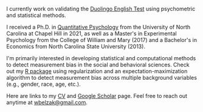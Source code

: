 I currently work on validating the [Duolingo English Test](https://englishtest.duolingo.com/research) using psychometric and statistical methods.

I received a Ph.D. in [Quantitative Psychology](https://quantpsych.unc.edu/) from the University of North Carolina at Chapel Hill in 2021, as well as a Master's in Experimental Psychology from the College of William and Mary (2017) and a Bachelor's in Economics from North Carolina State University (2013).

I'm primarily interested in developing statistical and computational methods to detect measurement bias in the social and behavioral sciences. Check out my [R package](https://https://github.com/wbelzak/regDIF) using regularization and an expectation-maximization algorithm to detect measurement bias across multiple background variables (e.g., gender, race, age, etc.).

Here are links to my [CV](https://github.com/wbelzak/wbelzak/blob/master/static/BelzakCV_Aug2021.pdf) and [Google Scholar](https://scholar.google.com/citations?hl=en&user=Lt-RGPwAAAAJ) page. Feel free to reach out anytime at <wbelzak@gmail.com>.
